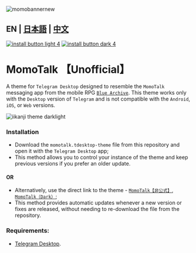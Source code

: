 ![momobannernew](https://github.com/makipom/MomoTalk-Telegram/assets/118981482/65bffd16-2527-45a3-bfd0-6ca676c7bfab)
## EN | [日本語](https://github.com/makipom/MomoTalk-Telegram/blob/main/README_jp.md) | [中文](https://github.com/makipom/MomoTalk-Telegram/blob/main/README_zh-cn.md)

[![install button light 4](https://github.com/user-attachments/assets/de5b8460-2791-44e3-8a35-d9b4bd4c9e3d)](https://t.me/addtheme/momotalk) [![install button dark 4](https://github.com/user-attachments/assets/9d1b6131-7428-40a4-b71f-bf4f5157d56e)](https://t.me/addtheme/momotalk_dark)

# MomoTalk 【Unofficial】
A theme for `Telegram Desktop` designed to resemble the `MomoTalk` messaging app from the mobile RPG [`Blue Archive`](https://en.wikipedia.org/wiki/Blue_Archive). This theme works only with the `Desktop` version of `Telegram` and is not compatible with the `Android`, `iOS`, or `Web` versions.

![iikanji theme darklight](https://github.com/user-attachments/assets/83bafecd-ea4d-4887-aa4f-42ab05b56e94)

### Installation
* Download the `momotalk.tdesktop-theme` file from this repository and open it with the `Telegram Desktop` app;    
* This method allows you to control your instance of the theme and keep previous versions if you prefer an older update.
#### OR
* Alternatively, use the direct link to the theme - [`MomoTalk【非公式】`](https://t.me/addtheme/momotalk), [`MomoTalk（Dark）`](https://t.me/addtheme/momotalk_dark);
* This method provides automatic updates whenever a new version or fixes are released, without needing to re-download the file from the repository.

### Requirements:
* [Telegram Desktop](https://github.com/telegramdesktop/tdesktop).

